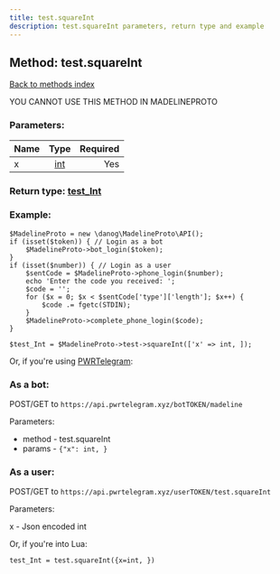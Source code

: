 ```yaml
---
title: test.squareInt
description: test.squareInt parameters, return type and example
---
```

## Method: test.squareInt  
[Back to methods index](index.md)


YOU CANNOT USE THIS METHOD IN MADELINEPROTO


### Parameters:

| Name     |    Type       | Required |
|----------|:-------------:|---------:|
|x|[int](../types/int.md) | Yes|


### Return type: [test\_Int](../types/test_Int.md)

### Example:


```
$MadelineProto = new \danog\MadelineProto\API();
if (isset($token)) { // Login as a bot
    $MadelineProto->bot_login($token);
}
if (isset($number)) { // Login as a user
    $sentCode = $MadelineProto->phone_login($number);
    echo 'Enter the code you received: ';
    $code = '';
    for ($x = 0; $x < $sentCode['type']['length']; $x++) {
        $code .= fgetc(STDIN);
    }
    $MadelineProto->complete_phone_login($code);
}

$test_Int = $MadelineProto->test->squareInt(['x' => int, ]);
```

Or, if you're using [PWRTelegram](https://pwrtelegram.xyz):

### As a bot:

POST/GET to `https://api.pwrtelegram.xyz/botTOKEN/madeline`

Parameters:

* method - test.squareInt
* params - `{"x": int, }`



### As a user:

POST/GET to `https://api.pwrtelegram.xyz/userTOKEN/test.squareInt`

Parameters:

x - Json encoded int



Or, if you're into Lua:

```
test_Int = test.squareInt({x=int, })
```

